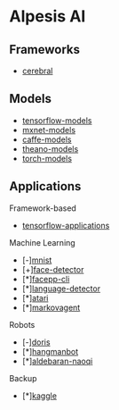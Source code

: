 Alpesis AI
==============================================================================

Frameworks
------------------------------------------------------------------------------

- [cerebral](https://github.com/alpesis-ai/cerebral)


Models
------------------------------------------------------------------------------

- [tensorflow-models](https://github.com/alpesis-ai/tensorflow-models)
- [mxnet-models](https://github.com/alpesis-ai/mxnet-models)
- [caffe-models](https://github.com/alpesis-ai/caffe-models)
- [theano-models](https://github.com/alpesis-ai/theano-models)
- [torch-models](https://github.com/alpesis-ai/torch-models)


Applications
------------------------------------------------------------------------------

Framework-based

- [tensorflow-applications](https://github.com/alpesis-ai/tensorflow-applications)

Machine Learning

- [-][mnist](https://github.com/alpesis-ai/mnist)
- [+][face-detector](https://github.com/alpesis-ai/face-detector)
- [*][facepp-cli](https://github.com/alpesis-ai/facepp-cli)
- [*][language-detector](https://github.com/alpesis-ai/language-detector)
- [*][atari](https://github.com/alpesis-ai/atari)
- [*][markovagent](https://github.com/alpesis-ai/markovagent)

Robots

- [-][doris](https://github.com/alpesis-ai/doris)
- [*][hangmanbot](https://github.com/alpesis-ai/hangmanbot)
- [*][aldebaran-naoqi](https://github.com/alpesis-ai/aldebaran-naoqi)

Backup

- [*][kaggle](https://github.com/alpesis-ai/kaggle)
